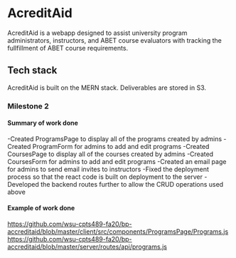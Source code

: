 # AcreditAid

AcreditAid is a webapp designed to assist university program administrators, instructors, and ABET course evaluators with tracking the fullfillment of ABET course requirements.

## Tech stack
AcreditAid is built on the MERN stack. Deliverables are stored in S3.


### Milestone 2
#### Summary of work done
  -Created ProgramsPage to display all of the programs created by admins
  -Created ProgramForm for admins to add and edit programs
  -Created CoursesPage to display all of the courses created by admins
  -Created CoursesForm for admins to add and edit programs
  -Created an email page for admins to send email invites to instructors
  -Fixed the deployment process so that the react code is built on deployment to the server
  -Developed the backend routes further to allow the CRUD operations used above
  
#### Example of work done
https://github.com/wsu-cpts489-fa20/bp-accreditaid/blob/master/client/src/components/ProgramsPage/Programs.js
https://github.com/wsu-cpts489-fa20/bp-accreditaid/blob/master/server/routes/api/programs.js
